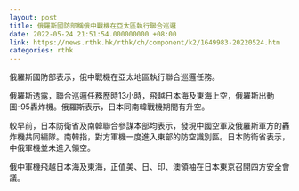 ```yaml
---
layout: post
title: 俄羅斯國防部稱俄中戰機在亞太區執行聯合巡邏
date: 2022-05-24 21:51:54.000000000 +08:00
link: https://news.rthk.hk/rthk/ch/component/k2/1649983-20220524.htm
categories: rthk
---
```


俄羅斯國防部表示，俄中戰機在亞太地區執行聯合巡邏任務。

俄羅斯透露，聯合巡邏任務歷時13小時，飛越日本海及東海上空，俄羅斯出動圖-95轟炸機。俄羅斯表示，日本同南韓戰機期間有升空。

較早前，日本防衛省及南韓聯合參謀本部均表示，發現中國空軍及俄羅斯軍方的轟炸機共同編隊。南韓指，對方軍機一度進入東部的防空識別區。日本防衛省表示，中俄軍機並未進入領空。

俄中軍機飛越日本海及東海，正值美、日、印、澳領袖在日本東京召開四方安全會議。

